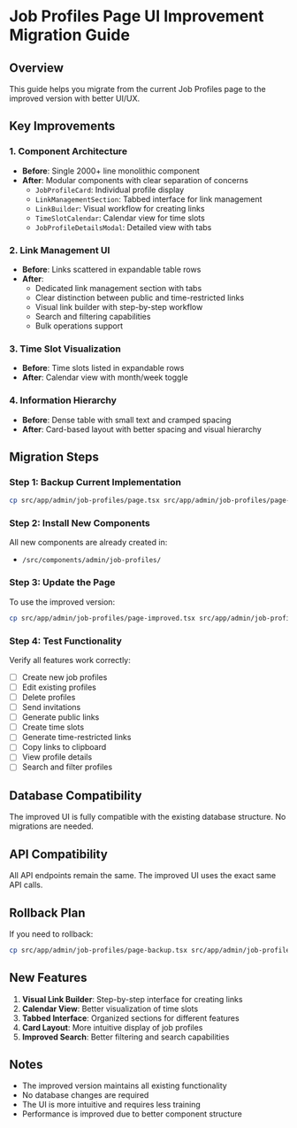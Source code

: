 # Job Profiles Page UI Improvement Migration Guide

## Overview
This guide helps you migrate from the current Job Profiles page to the improved version with better UI/UX.

## Key Improvements

### 1. Component Architecture
- **Before**: Single 2000+ line monolithic component
- **After**: Modular components with clear separation of concerns
  - `JobProfileCard`: Individual profile display
  - `LinkManagementSection`: Tabbed interface for link management
  - `LinkBuilder`: Visual workflow for creating links
  - `TimeSlotCalendar`: Calendar view for time slots
  - `JobProfileDetailsModal`: Detailed view with tabs

### 2. Link Management UI
- **Before**: Links scattered in expandable table rows
- **After**: 
  - Dedicated link management section with tabs
  - Clear distinction between public and time-restricted links
  - Visual link builder with step-by-step workflow
  - Search and filtering capabilities
  - Bulk operations support

### 3. Time Slot Visualization
- **Before**: Time slots listed in expandable rows
- **After**: Calendar view with month/week toggle

### 4. Information Hierarchy
- **Before**: Dense table with small text and cramped spacing
- **After**: Card-based layout with better spacing and visual hierarchy

## Migration Steps

### Step 1: Backup Current Implementation
```bash
cp src/app/admin/job-profiles/page.tsx src/app/admin/job-profiles/page-backup.tsx
```

### Step 2: Install New Components
All new components are already created in:
- `/src/components/admin/job-profiles/`

### Step 3: Update the Page
To use the improved version:
```bash
cp src/app/admin/job-profiles/page-improved.tsx src/app/admin/job-profiles/page.tsx
```

### Step 4: Test Functionality
Verify all features work correctly:
- [ ] Create new job profiles
- [ ] Edit existing profiles
- [ ] Delete profiles
- [ ] Send invitations
- [ ] Generate public links
- [ ] Create time slots
- [ ] Generate time-restricted links
- [ ] Copy links to clipboard
- [ ] View profile details
- [ ] Search and filter profiles

## Database Compatibility
The improved UI is fully compatible with the existing database structure. No migrations are needed.

## API Compatibility
All API endpoints remain the same. The improved UI uses the exact same API calls.

## Rollback Plan
If you need to rollback:
```bash
cp src/app/admin/job-profiles/page-backup.tsx src/app/admin/job-profiles/page.tsx
```

## New Features
1. **Visual Link Builder**: Step-by-step interface for creating links
2. **Calendar View**: Better visualization of time slots
3. **Tabbed Interface**: Organized sections for different features
4. **Card Layout**: More intuitive display of job profiles
5. **Improved Search**: Better filtering and search capabilities

## Notes
- The improved version maintains all existing functionality
- No database changes are required
- The UI is more intuitive and requires less training
- Performance is improved due to better component structure